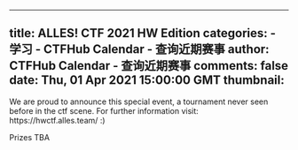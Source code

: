 
---
title: ALLES! CTF 2021 HW Edition
categories: 
    - 学习
    - CTFHub Calendar - 查询近期赛事
author: CTFHub Calendar - 查询近期赛事
comments: false
date: Thu, 01 Apr 2021 15:00:00 GMT
thumbnail: 
---

<div>   
We are proud to announce this special event, a tournament never seen before in the ctf scene. For further information visit: https://hwctf.alles.team/ :)

Prizes
TBA

  
</div>
            
